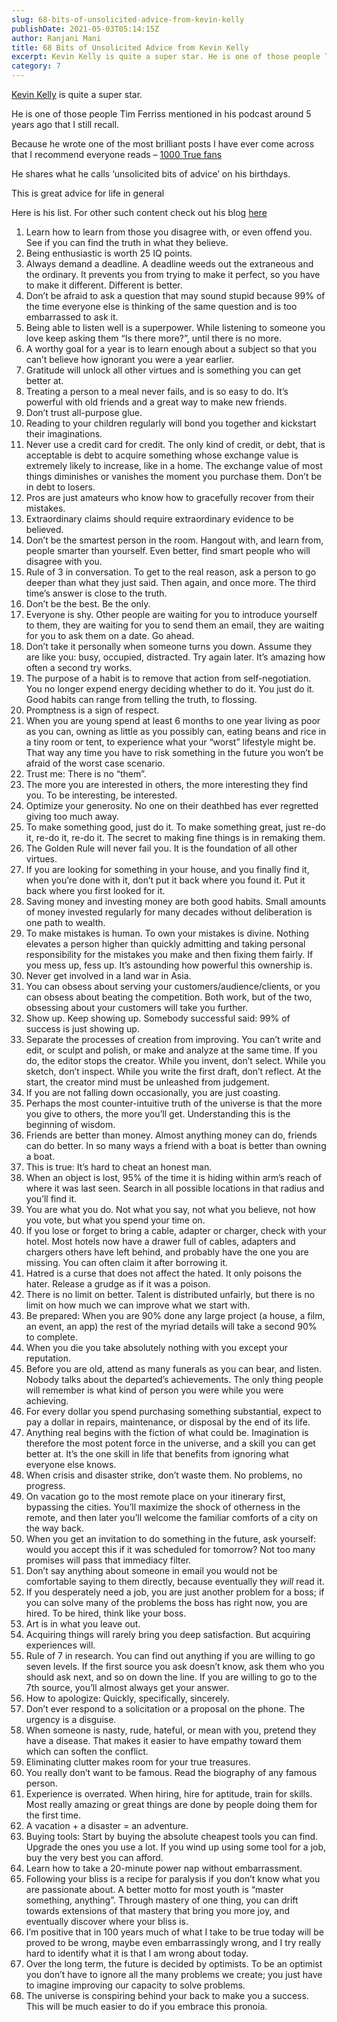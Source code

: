 ```yaml
---
slug: 68-bits-of-unsolicited-advice-from-kevin-kelly
publishDate: 2021-05-03T05:14:15Z
author: Ranjani Mani
title: 68 Bits of Unsolicited Advice from Kevin Kelly 
excerpt: Kevin Kelly is quite a super star. He is one of those people Tim Ferriss mentioned in his podcast around 5 years ago that I still recall. Because he wrote one of the most brilliant posts I have ever come across that I recommend everyone reads – 1000 True fans He shares what he calls  ... 
category: 7
---
```


[Kevin Kelly](https://kk.org/) is quite a super star.

He is one of those people Tim Ferriss mentioned in his podcast around 5 years ago that I still recall.

Because he wrote one of the most brilliant posts I have ever come across that I recommend everyone reads – [1000 True fans](https://kk.org/thetechnium/1000-true-fans/)

He shares what he calls ‘unsolicited bits of advice’ on his birthdays.

This is great advice for life in general

Here is his list. For other such content check out his blog [here ](https://kk.org/)

1. Learn how to learn from those you disagree with, or even offend you. See if you can find the truth in what they believe.
2. Being enthusiastic is worth 25 IQ points.
3. Always demand a deadline. A deadline weeds out the extraneous and the ordinary. It prevents you from trying to make it perfect, so you have to make it different. Different is better.
4. Don’t be afraid to ask a question that may sound stupid because 99% of the time everyone else is thinking of the same question and is too embarrassed to ask it.
5. Being able to listen well is a superpower. While listening to someone you love keep asking them “Is there more?”, until there is no more.
6. A worthy goal for a year is to learn enough about a subject so that you can’t believe how ignorant you were a year earlier.
7. Gratitude will unlock all other virtues and is something you can get better at.
8. Treating a person to a meal never fails, and is so easy to do. It’s powerful with old friends and a great way to make new friends.
9. Don’t trust all-purpose glue.
10. Reading to your children regularly will bond you together and kickstart their imaginations.
11. Never use a credit card for credit. The only kind of credit, or debt, that is acceptable is debt to acquire something whose exchange value is extremely likely to increase, like in a home. The exchange value of most things diminishes or vanishes the moment you purchase them. Don’t be in debt to losers.
12. Pros are just amateurs who know how to gracefully recover from their mistakes.
13. Extraordinary claims should require extraordinary evidence to be believed.
14. Don’t be the smartest person in the room. Hangout with, and learn from, people smarter than yourself. Even better, find smart people who will disagree with you.
15. Rule of 3 in conversation. To get to the real reason, ask a person to go deeper than what they just said. Then again, and once more. The third time’s answer is close to the truth.
16. Don’t be the best. Be the only.
17. Everyone is shy. Other people are waiting for you to introduce yourself to them, they are waiting for you to send them an email, they are waiting for you to ask them on a date. Go ahead.
18. Don’t take it personally when someone turns you down. Assume they are like you: busy, occupied, distracted. Try again later. It’s amazing how often a second try works.
19. The purpose of a habit is to remove that action from self-negotiation. You no longer expend energy deciding whether to do it. You just do it. Good habits can range from telling the truth, to flossing.
20. Promptness is a sign of respect.
21. When you are young spend at least 6 months to one year living as poor as you can, owning as little as you possibly can, eating beans and rice in a tiny room or tent, to experience what your “worst” lifestyle might be. That way any time you have to risk something in the future you won’t be afraid of the worst case scenario.
22. Trust me: There is no “them”.
23. The more you are interested in others, the more interesting they find you. To be interesting, be interested.
24. Optimize your generosity. No one on their deathbed has ever regretted giving too much away.
25. To make something good, just do it. To make something great, just re-do it, re-do it, re-do it. The secret to making fine things is in remaking them.
26. The Golden Rule will never fail you. It is the foundation of all other virtues.
27. If you are looking for something in your house, and you finally find it, when you’re done with it, don’t put it back where you found it. Put it back where you first looked for it.
28. Saving money and investing money are both good habits. Small amounts of money invested regularly for many decades without deliberation is one path to wealth.
29. To make mistakes is human. To own your mistakes is divine. Nothing elevates a person higher than quickly admitting and taking personal responsibility for the mistakes you make and then fixing them fairly. If you mess up, fess up. It’s astounding how powerful this ownership is.
30. Never get involved in a land war in Asia.
31. You can obsess about serving your customers/audience/clients, or you can obsess about beating the competition. Both work, but of the two, obsessing about your customers will take you further.
32. Show up. Keep showing up. Somebody successful said: 99% of success is just showing up.
33. Separate the processes of creation from improving. You can’t write and edit, or sculpt and polish, or make and analyze at the same time. If you do, the editor stops the creator. While you invent, don’t select. While you sketch, don’t inspect. While you write the first draft, don’t reflect. At the start, the creator mind must be unleashed from judgement.
34. If you are not falling down occasionally, you are just coasting.
35. Perhaps the most counter-intuitive truth of the universe is that the more you give to others, the more you’ll get. Understanding this is the beginning of wisdom.
36. Friends are better than money. Almost anything money can do, friends can do better. In so many ways a friend with a boat is better than owning a boat.
37. This is true: It’s hard to cheat an honest man.
38. When an object is lost, 95% of the time it is hiding within arm’s reach of where it was last seen. Search in all possible locations in that radius and you’ll find it.
39. You are what you do. Not what you say, not what you believe, not how you vote, but what you spend your time on.
40. If you lose or forget to bring a cable, adapter or charger, check with your hotel. Most hotels now have a drawer full of cables, adapters and chargers others have left behind, and probably have the one you are missing. You can often claim it after borrowing it.
41. Hatred is a curse that does not affect the hated. It only poisons the hater. Release a grudge as if it was a poison.
42. There is no limit on better. Talent is distributed unfairly, but there is no limit on how much we can improve what we start with.
43. Be prepared: When you are 90% done any large project (a house, a film, an event, an app) the rest of the myriad details will take a second 90% to complete.
44. When you die you take absolutely nothing with you except your reputation.
45. Before you are old, attend as many funerals as you can bear, and listen. Nobody talks about the departed’s achievements. The only thing people will remember is what kind of person you were while you were achieving.
46. For every dollar you spend purchasing something substantial, expect to pay a dollar in repairs, maintenance, or disposal by the end of its life.
47. Anything real begins with the fiction of what could be. Imagination is therefore the most potent force in the universe, and a skill you can get better at. It’s the one skill in life that benefits from ignoring what everyone else knows.
48. When crisis and disaster strike, don’t waste them. No problems, no progress.
49. On vacation go to the most remote place on your itinerary first, bypassing the cities. You’ll maximize the shock of otherness in the remote, and then later you’ll welcome the familiar comforts of a city on the way back.
50. When you get an invitation to do something in the future, ask yourself: would you accept this if it was scheduled for tomorrow? Not too many promises will pass that immediacy filter.
51. Don’t say anything about someone in email you would not be comfortable saying to them directly, because eventually they _will_ read it.
52. If you desperately need a job, you are just another problem for a boss; if you can solve many of the problems the boss has right now, you are hired. To be hired, think like your boss.
53. Art is in what you leave out.
54. Acquiring things will rarely bring you deep satisfaction. But acquiring experiences will.
55. Rule of 7 in research. You can find out anything if you are willing to go seven levels. If the first source you ask doesn’t know, ask them who you should ask next, and so on down the line. If you are willing to go to the 7th source, you’ll almost always get your answer.
56. How to apologize: Quickly, specifically, sincerely.
57. Don’t ever respond to a solicitation or a proposal on the phone. The urgency is a disguise.
58. When someone is nasty, rude, hateful, or mean with you, pretend they have a disease. That makes it easier to have empathy toward them which can soften the conflict.
59. Eliminating clutter makes room for your true treasures.
60. You really don’t want to be famous. Read the biography of any famous person.
61. Experience is overrated. When hiring, hire for aptitude, train for skills. Most really amazing or great things are done by people doing them for the first time.
62. A vacation + a disaster = an adventure.
63. Buying tools: Start by buying the absolute cheapest tools you can find. Upgrade the ones you use a lot. If you wind up using some tool for a job, buy the very best you can afford.
64. Learn how to take a 20-minute power nap without embarrassment.
65. Following your bliss is a recipe for paralysis if you don’t know what you are passionate about. A better motto for most youth is “master something, anything”. Through mastery of one thing, you can drift towards extensions of that mastery that bring you more joy, and eventually discover where your bliss is.
66. I’m positive that in 100 years much of what I take to be true today will be proved to be wrong, maybe even embarrassingly wrong, and I try really hard to identify what it is that I am wrong about today.
67. Over the long term, the future is decided by optimists. To be an optimist you don’t have to ignore all the many problems we create; you just have to imagine improving our capacity to solve problems.
68. The universe is conspiring behind your back to make you a success. This will be much easier to do if you embrace this pronoia.